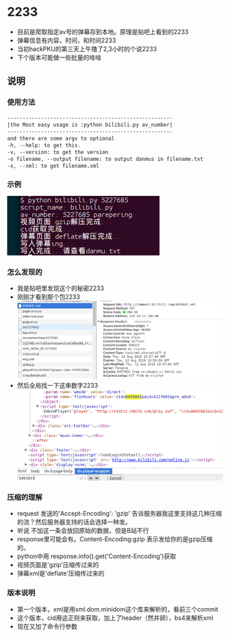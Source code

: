 # 2233

- 目前是爬取指定av号的弹幕存到本地。原理是贴吧上看到的2233
- 弹幕信息有内容，时间，和时间2233
- 当初hackPKU的第三天上午撸了2,3小时的个说2233
- 下个版本可能做一些批量的啥啥

## 说明

### 使用方法

```
------------------------------------------------------
|the Most easy usage is :python bilibili.py av_number|
------------------------------------------------------
and there are some argv to optional
-h, --help: to get this.
-v, --version: to get the version
-o filename, --output filename: to output danmus in filename.txt
-x, --xml: to get filename.xml
```

### 示例
![python bilibili.py 5227685](./res/use.png)

### 怎么发现的

- 我是贴吧里发现这个的秘密2233
- 刚刚才看到那个包2233![xml](./res/response.png)
- 然后全局找一下这串数字2233![cid](./res/cid.png)

### 压缩的理解

-  request 发送的'Accept-Encoding': 'gzip' 告诉服务器我这里支持这几种压缩的流？然后服务器支持的话会选择一种发。
-  听说 不加这一条会放回原始的数据，但是B站不行
-  response里可能会有。Content-Encoding:gzip 表示发给你的是gzip压缩的。
-  python中用 response.info().get('Content-Encoding')获取
-  视频页面是'gzip'压缩传过来的
-  弹幕xml是'deflate'压缩传过来的

### 版本说明
- 第一个版本，xml是用xml.dom.minidom这个库来解析的，看前三个commit
- 这个版本，cid用这正则来获取，加上了header（然并卵），bs4来解析xml
- 现在又加了命令行参数


